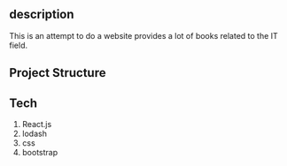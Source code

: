 ## description 
This is an attempt to do a website provides a lot of books related to the IT field.

## Project Structure

## Tech 
  1. React.js
  2. lodash
  3. css
  4. bootstrap
